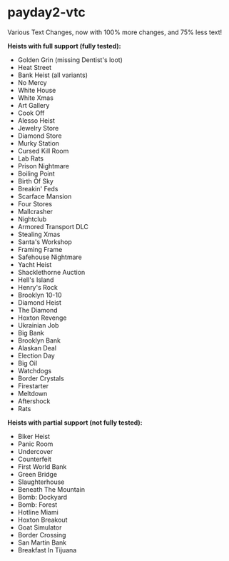 # payday2-vtc
Various Text Changes, now with 100% more changes, and 75% less text!

**Heists with full support (fully tested):**  
- Golden Grin (missing Dentist's loot)  
- Heat Street  
- Bank Heist (all variants)  
- No Mercy  
- White House  
- White Xmas  
- Art Gallery  
- Cook Off  
- Alesso Heist  
- Jewelry Store  
- Diamond Store  
- Murky Station  
- Cursed Kill Room  
- Lab Rats  
- Prison Nightmare  
- Boiling Point  
- Birth Of Sky  
- Breakin' Feds  
- Scarface Mansion  
- Four Stores  
- Mallcrasher  
- Nightclub  
- Armored Transport DLC  
- Stealing Xmas  
- Santa's Workshop  
- Framing Frame  
- Safehouse Nightmare  
- Yacht Heist  
- Shacklethorne Auction  
- Hell's Island  
- Henry's Rock  
- Brooklyn 10-10  
- Diamond Heist  
- The Diamond  
- Hoxton Revenge  
- Ukrainian Job  
- Big Bank  
- Brooklyn Bank  
- Alaskan Deal  
- Election Day  
- Big Oil  
- Watchdogs  
- Border Crystals  
- Firestarter  
- Meltdown  
- Aftershock  
- Rats  

**Heists with partial support (not fully tested):**
- Biker Heist  
- Panic Room  
- Undercover  
- Counterfeit  
- First World Bank   
- Green Bridge  
- Slaughterhouse  
- Beneath The Mountain  
- Bomb: Dockyard  
- Bomb: Forest  
- Hotline Miami  
- Hoxton Breakout  
- Goat Simulator  
- Border Crossing  
- San Martin Bank  
- Breakfast In Tijuana  
